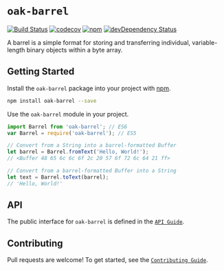 # `oak-barrel`

[![Build Status](https://travis-ci.org/oak-database/oak-barrel.svg)](https://travis-ci.org/oak-database/oak-barrel)
[![codecov](https://codecov.io/gh/oak-database/oak-barrel/branch/master/graph/badge.svg)](https://codecov.io/gh/oak-database/oak-barrel)
[![npm](https://img.shields.io/npm/v/oak-barrel.svg)](https://www.npmjs.com/package/oak-barrel)
[![devDependency Status](https://david-dm.org/oak-database/oak-barrel/status.svg)](https://david-dm.org/oak-database/oak-barrel)

A barrel is a simple format for storing and transferring individual, variable-length binary objects within a byte array.

## Getting Started

Install the `oak-barrel` package into your project with [npm](https://www.npmjs.com/).

```bash
npm install oak-barrel --save
```

Use the `oak-barrel` module in your project.

```javascript
import Barrel from 'oak-barrel'; // ES6
var Barrel = require('oak-barrel'); // ES5

// Convert from a String into a barrel-formatted Buffer
let barrel = Barrel.fromText('Hello, World!');
// <Buffer 48 65 6c 6c 6f 2c 20 57 6f 72 6c 64 21 ff>

// Convert from a barrel-formatted Buffer into a String
let text = Barrel.toText(barrel);
// 'Hello, World!'
```

## API

The public interface for `oak-barrel` is defined in the [`API Guide`](https://github.com/oak-database/oak-barrel/blob/master/docs/api.md).

## Contributing

Pull requests are welcome! To get started, see the [`Contributing Guide`](https://github.com/oak-database/oak-barrel/blob/master/CONTRIBUTING.md).
